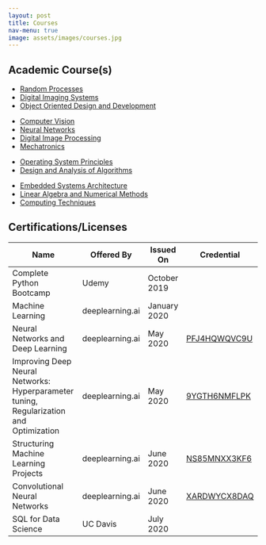 ```yaml
---
layout: post
title: Courses
nav-menu: true
image: assets/images/courses.jpg
---
```

<div class="row">
	<div class="12u 12u$(small)">
	<h2>Academic Course(s)</h2>
		<ul class="actions horizontal">
			<li><a href="#" class="button special">Random Processes</a></li>
			<li><a href="#" class="button special">Digital Imaging Systems</a></li>
			<li><a href="#" class="button special">Object Oriented Design and Development</a></li>
		</ul>
		<ul class="actions horizontal">
        	<li><a href="#" class="button special">Computer Vision</a></li>
        	<li><a href="#" class="button special">Neural Networks</a></li>
        	<li><a href="#" class="button special">Digital Image Processing</a></li>
            <li><a href="#" class="button special">Mechatronics</a></li>	
        </ul>
      	<ul class="actions horizontal">
      	    <li><a href="#" class="button special">Operating System Principles</a></li>
      	    <li><a href="#" class="button special">Design and Analysis of Algorithms</a></li>
        </ul>  
              	<ul class="actions horizontal">
              	    <li><a href="#" class="button special">Embedded Systems Architecture</a></li>
                    <li><a href="#" class="button special">Linear Algebra and Numerical Methods</a></li>
                    <li><a href="#" class="button special">Computing Techniques</a></li>
                </ul>  
	</div>
</div>
<h2>Certifications/Licenses</h2>
<div class="table-wrapper">
	<table>
		<thead>
			<tr>
				<th>Name</th>
				<th>Offered By</th>
				<th>Issued On</th>
				<th>Credential</th>
			</tr>
		</thead>
		<tbody>
			<tr>
				<td>Complete Python Bootcamp</td>
				<td>Udemy</td>
				<td>October 2019</td>
				<td></td>
			</tr>
			<tr>
				<td>Machine Learning</td>
				<td>deeplearning.ai</td>
				<td>January 2020</td>
				<td></td>
			</tr>
			<tr>
				<td>Neural Networks and Deep Learning</td>
				<td>deeplearning.ai</td>
				<td>May 2020</td>
				<td><a href="https://www.coursera.org/account/accomplishments/certificate/PFJ4HQWQVC9U">PFJ4HQWQVC9U</a></td>
			</tr>
			<tr>
				<td>Improving Deep Neural Networks: Hyperparameter tuning, Regularization and Optimization</td>
				<td>deeplearning.ai</td>
				<td>May 2020</td>
				<td><a href="https://www.coursera.org/account/accomplishments/certificate/9YGTH6NMFLPK">9YGTH6NMFLPK</a></td>
			</tr>
			<tr>
				<td>Structuring Machine Learning Projects</td>
				<td>deeplearning.ai</td>
				<td>June 2020</td>
				<td><a href="https://www.coursera.org/account/accomplishments/certificate/NS85MNXX3KF6">NS85MNXX3KF6</a></td>
			</tr>
			<tr>
				<td>Convolutional Neural Networks</td>
				<td>deeplearning.ai</td>
				<td>June 2020</td>
				<td><a href="https://www.coursera.org/account/accomplishments/certificate/XARDWYCX8DAQ">XARDWYCX8DAQ</a></td>
			</tr>
			<tr>
				<td>SQL for Data Science</td>
				<td>UC Davis</td>
				<td>July 2020</td>
				<td></td>
			</tr>
		</tbody>
	</table>
</div>